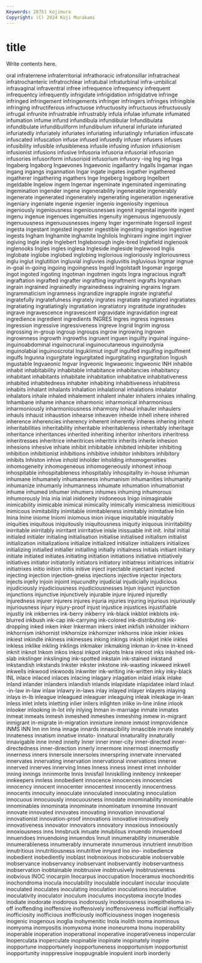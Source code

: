 ```yaml
---
Keywords: 28751 kojimura
Copyright: (C) 2024 Koji Murakami
---
```


# title

Write contents here.



oral infraterrene infraterritorial
infrathoracic infratonsillar infratracheal infratrochanteric infratrochlear infratubal infraturbinal infra-umbilical infravaginal infraventral
infree infrequence infrequency infrequent infrequentcy infrequently infrigidate infrigidation infrigidative infringe
infringed infringement infringements infringer infringers infringes infringible infringing infructiferous infructuose
infructuosity infructuous infructuously infrugal infrunite infrustrable infrustrably infula infulae infumate
infumated infumation infume infund infundibula infundibular Infundibulata infundibulate infundibuliform infundibulum
infuneral infuriate infuriated infuriatedly infuriately infuriates infuriating infuriatingly infuriation infuscate
infuscated infuscation infuse infused infusedly infuser infusers infuses infusibility infusible
infusibleness infusile infusing infusion infusionism infusionist infusions infusive Infusoria infusoria
infusorial infusorian infusories infusoriform infusorioid infusorium infusory -ing Ing ing
Inga Ingaberg Ingaborg Ingaevones Ingaevonic ingallantry Ingalls Ingamar ingan ingang
ingangs ingannation Ingar ingate ingates ingather ingathered ingatherer ingathering ingathers
Inge Ingeberg Ingeborg Ingelbert ingeldable Ingelow ingem Ingemar ingeminate ingeminated
ingeminating ingemination ingender ingene ingenerability ingenerable ingenerably ingenerate ingenerated ingenerately
ingenerating ingeneration ingenerative ingeniary ingeniate ingenie ingenier ingenio ingeniosity ingenious
ingeniously ingeniousness ingeniousnesses ingenit ingenital ingenite ingent ingenu ingenue ingenues
ingenuities ingenuity ingenuous ingenuously ingenuousness ingenuousnesses ingeny Inger ingerminate Ingersoll
ingest ingesta ingestant ingested ingester ingestible ingesting ingestion ingestive ingests
Ingham Inghamite inghamite Inghilois Inghirami ingine ingirt ingiver ingiving Ingle
ingle Inglebert Ingleborough ingle-bred Inglefield inglenook inglenooks Ingles ingles inglesa
Ingleside ingleside Inglewood Inglis inglobate inglobe inglobed inglobing inglorious ingloriously
ingloriousness inglu inglut inglutition ingluvial ingluvies ingluviitis ingluvious Ingmar ingnue
in-goal in-going ingoing ingoingness Ingold Ingolstadt Ingomar ingorge ingot ingoted
ingoting ingotman ingotmen ingots Ingra ingracious ingraft ingraftation ingrafted ingrafter
ingrafting ingraftment ingrafts Ingraham ingrain ingrained ingrainedly ingrainedness ingraining ingrains
Ingram ingrammaticism ingramness ingrandize ingrapple ingrate ingrateful ingratefully ingratefulness ingrately
ingrates ingratiate ingratiated ingratiates ingratiating ingratiatingly ingratiation ingratiatory ingratitude ingratitudes
ingrave ingravescence ingravescent ingravidate ingravidation ingreat ingredience ingredient ingredients INGRES
Ingres ingress ingresses ingression ingressive ingressiveness ingreve Ingrid Ingrim ingross
ingrossing in-group ingroup ingroups ingrow ingrowing ingrown ingrownness ingrowth ingrowths
ingruent inguen inguilty inguinal inguino- inguinoabdominal inguinocrural inguinocutaneous inguinodynia inguinolabial
inguinoscrotal Inguklimiut ingulf ingulfed ingulfing ingulfment ingulfs Ingunna ingurgitate ingurgitated
ingurgitating ingurgitation Ingush ingustable Ingvaeonic Ingvar Ingveonic Ingwaeonic Ingweonic INH
inhabile inhabit inhabitability inhabitable inhabitance inhabitancies inhabitancy inhabitant inhabitants inhabitate
inhabitation inhabitative inhabitativeness inhabited inhabitedness inhabiter inhabiting inhabitiveness inhabitress inhabits
inhalant inhalants inhalation inhalational inhalations inhalator inhalators inhale inhaled inhalement
inhalent inhaler inhalers inhales inhaling Inhambane inhame inhance inharmonic inharmonical
inharmonious inharmoniously inharmoniousness inharmony inhaul inhauler inhaulers inhauls inhaust inhaustion
inhearse inheaven inhelde inhell inhere inhered inherence inherencies inherency inherent
inherently inheres inhering inherit inheritabilities inheritability inheritable inheritableness inheritably inheritage
inheritance inheritances inherited inheriting inheritor inheritors inheritress inheritresses inheritrice inheritrices
inheritrix inherits inherle inhesion inhesions inhesive inhiate inhibit inhibitable inhibited
inhibiter inhibiting inhibition inhibitionist inhibitions inhibitive inhibitor inhibitors inhibitory inhibits
Inhiston inhive inhold inholder inholding inhomogeneities inhomogeneity inhomogeneous inhomogeneously inhonest
inhoop inhospitable inhospitableness inhospitably inhospitality in-house inhuman inhumane inhumanely inhumaneness
inhumanism inhumanities inhumanity inhumanize inhumanly inhumanness inhumate inhumation inhumationist inhume
inhumed inhumer inhumers inhumes inhuming inhumorous inhumorously Inia inia inial
inidoneity inidoneous Inigo inimaginable inimicability inimicable inimical inimicality inimically inimicalness
inimicitious inimicous inimitability inimitable inimitableness inimitably inimitative Inin Inina Inine
iniome Iniomi iniomous inion inique iniquitable iniquitably iniquities iniquitous iniquitously
iniquitousness iniquity iniquous inirritability inirritable inirritably inirritant inirritative inisle inissuable
init init. inital initial initialed initialer initialing initialisation initialise initialised
initialism initialist initialization initializations initialize initialized initializer initializers initializes initializing
initialled initialler initialling initially initialness initials initiant initiary initiate initiated
initiates initiating initiation initiations initiative initiatively initiatives initiator initiatorily initiators
initiatory initiatress initiatrices initiatrix initiatrixes initio inition initis initive inject
injectable injectant injected injecting injection injection-gneiss injections injective injector injectors
injects injelly injoin injoint injucundity injudicial injudicially injudicious injudiciously injudiciousness
injudiciousnesses Injun injunct injunction injunctions injunctive injunctively injurable injure injured
injuredly injuredness injurer injurers injures injuria injuries injuring injurious injuriously
injuriousness injury injury-proof injust injustice injustices injustifiable injustly ink inkberries
ink-berry inkberry ink-black inkblot inkblots ink-blurred inkbush ink-cap ink-carrying ink-colored
ink-distributing ink-dropping inked inken inker Inkerman inkers inket inkfish inkholder
inkhorn inkhornism inkhornist inkhornize inkhornizer inkhorns inkie inkier inkies inkiest
inkindle inkiness inkinesses inking inkings inkish inkjet inkle inkles inkless
inklike inkling inklings inkmaker inkmaking inkman in-knee in-kneed inknit inknot
Inkom inkos inkosi inkpot inkpots Inkra inkroot inks inkshed ink-slab
inkslinger inkslinging ink-spotted inkstain ink-stained inkstand inkstandish inkstands Inkster inkster
inkstone ink-wasting inkweed inkwell inkwells inkwood inkwoods inkwriter ink-writing ink-written
inky inky-black INL inlace inlaced inlaces inlacing inlagary inlagation inlaid
inlaik inlake inland inlander inlanders inlandish inlands inlapidate inlapidatee inlard
inlaut -in-law in-law inlaw inlawry in-laws inlay inlayed inlayer inlayers
inlaying inlays in-lb inleague inleagued inleaguer inleaguing inleak inleakage in-lean
inless inlet inlets inletting inlier inliers inlighten inlike in-line inline
inlook inlooker inlooking in-lot inly inlying Inman in-marriage inmate inmates
inmeat inmeats inmesh inmeshed inmeshes inmeshing inmew in-migrant inmigrant in-migrate
in-migration inmixture inmore inmost inmprovidence INMS INN Inn inn Inna
innage innards innascibility innascible innate innately innateness innatism innative innato-
innatural innaturality innaturally innavigable inne inned inneity Inner inner inner-city
inner-directed inner-directedness inner-direction innerly innermore innermost innermostly innerness inners innersole
innersoles innerspring innervate innervated innervates innervating innervation innervational innervations innerve
innerved innerves innerving Innes Inness inness innest innet innholder inning
innings inninmorite Innis Innisfail Inniskilling innitency innkeeper innkeepers innless innobedient
innocence innocences innocencies innocency innocent innocenter innocentest innocently innocentness innocents
innocuity innoculate innoculated innoculating innoculation innocuous innocuously innocuousness innodate innominability
innominable innominables innominata innominate innominatum innomine innovant innovate innovated innovates
innovating innovation innovational innovationist innovation-proof innovations innovative innovatively innovativeness innovator
innovators innovatory innoxious innoxiously innoxiousness inns Innsbruck innuate innubilous innuendo
innuendoed innuendoes innuendoing innuendos Innuit innumerability innumerable innumerableness innumerably innumerate
innumerous innutrient innutrition innutritious innutritiousness innutritive innyard Ino ino- inobedience
inobedient inobediently inoblast inobnoxious inobscurable inobservable inobservance inobservancy inobservant inobservantly
inobservantness inobservation inobtainable inobtrusive inobtrusively inobtrusiveness inobvious INOC inocarpin Inocarpus
inoccupation Inoceramus inochondritis inochondroma inocula inoculability inoculable inoculant inocular inoculate
inoculated inoculates inoculating inoculation inoculations inoculative inoculativity inoculator inoculum inoculums
inocystoma inocyte Inodes inodiate inodorate inodorous inodorously inodorousness inoepithelioma in-off
inoffending inoffensive inoffensively inoffensiveness inofficial inofficially inofficiosity inofficious inofficiously inofficiousness
inogen inogenesis inogenic inogenous inoglia inohymenitic Inola inolith inoma inominous
inomyoma inomyositis inomyxoma inone inoneuroma Inonu inoperability inoperable inoperation inoperational
inoperative inoperativeness inopercular Inoperculata inoperculate inopinable inopinate inopinately inopine inopportune
inopportunely inopportuneness inopportunism inopportunist inopportunity inoppressive inoppugnable inopulent inorb inorderly

